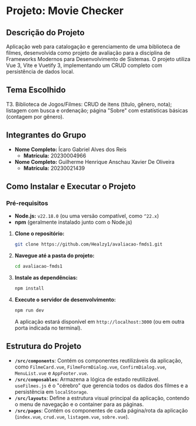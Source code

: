 # Projeto: Movie Checker

## Descrição do Projeto

Aplicação web para catalogação e gerenciamento de uma biblioteca de filmes, desenvolvida como projeto de avaliação para a disciplina de Frameworks Modernos para Desenvolvimento de Sistemas. O projeto utiliza Vue 3, Vite e Vuetify 3, implementando um CRUD completo com persistência de dados local.

## Tema Escolhido

T3. Biblioteca de Jogos/Filmes: CRUD de itens (título, gênero, nota); listagem com busca e ordenação; página "Sobre" com estatísticas básicas (contagem por gênero).

## Integrantes do Grupo

* **Nome Completo:** Ícaro Gabriel Alves dos Reis
    * **Matrícula:** 20230004966
* **Nome Completo:** Guilherme Henrique Anschau Xavier De Oliveira
    * **Matrícula:** 20230021439

## Como Instalar e Executar o Projeto

### Pré-requisitos

* **Node.js:** `v22.18.0` (ou uma versão compatível, como `^22.x`)
* **npm** (geralmente instalado junto com o Node.js)

1.  **Clone o repositório:**
    ```bash
    git clone https://github.com/Healzy1/avaliacao-fmds1.git
    ```

2.  **Navegue até a pasta do projeto:**
    ```bash
    cd avaliacao-fmds1
    ```

3.  **Instale as dependências:**
    ```bash
    npm install
    ```

4.  **Execute o servidor de desenvolvimento:**
    ```bash
    npm run dev
    ```
    A aplicação estará disponível em `http://localhost:3000` (ou em outra porta indicada no terminal).

## Estrutura do Projeto

* **`/src/components`**: Contém os componentes reutilizáveis da aplicação, como `FilmeCard.vue`, `FilmeFormDialog.vue`, `ConfirmDialog.vue`, `MenuList.vue` e `AppFooter.vue`.
* **`/src/composables`**: Armazena a lógica de estado reutilizável. `useFilmes.js` é o "cérebro" que gerencia todos os dados dos filmes e a persistência em `localStorage`.
* **`/src/layouts`**: Define a estrutura visual principal da aplicação, contendo o menu de navegação e o container para as páginas.
* **`/src/pages`**: Contém os componentes de cada página/rota da aplicação (`index.vue`, `crud.vue`, `listagem.vue`, `sobre.vue`).